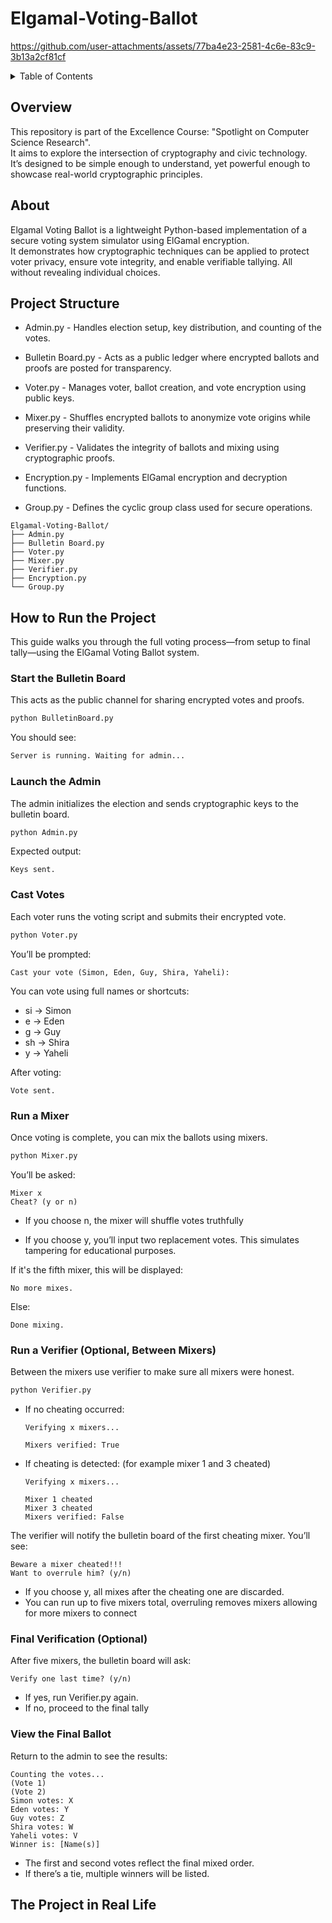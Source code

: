 # Elgamal-Voting-Ballot

https://github.com/user-attachments/assets/77ba4e23-2581-4c6e-83c9-3b13a2cf81cf

<!-- TABLE OF CONTENTS -->
<details>
  <summary>Table of Contents</summary>
  <ol>
    <li><a href="#overview">Overview</a></li>
    <li><a href="#about">About</a></li>
    <li><a href="#project-structure">Project Structure</a></li>
    <li>
      <details>
        <summary><a href="#how-to-run-the-project">How to Run the Project</a></summary>
        <ul>
            <li><a href="#start-the-bulletin-board">Start the Bulletin Board</a></li>
            <li><a href="#launch-the-admin">Launch the Admin</a></li>
            <li><a href="#cast-votes">Cast Votes</a></li>
            <li><a href="#run-a-mixer">Run a Mixer</a></li>
            <li><a href="#run-a-verifier-optional-between-mixers">Run a Verifier</a></li>
            <li><a href="#final-verification-optional">Final Verification</a></li>
            <li><a href="#view-the-final-ballot">View the Final Ballot</a></li>
        </ul>
      </details>
    </li>
    <li><a href="#the-project-in-real-life ">The Project in Real Life </a></li>
  </ol>
</details>


## Overview
This repository is part of the Excellence Course: "Spotlight on Computer Science Research".\
It aims to explore the intersection of cryptography and civic technology.\
It’s designed to be simple enough to understand, yet powerful enough to showcase real-world cryptographic principles.

## About
Elgamal Voting Ballot is a lightweight Python-based implementation of a secure voting system simulator using ElGamal encryption.\
It demonstrates how cryptographic techniques can be applied to protect voter privacy, ensure vote integrity, and enable verifiable tallying. All without revealing individual choices.

## Project Structure
- Admin.py - Handles election setup, key distribution, and counting of the votes.
- Bulletin Board.py - Acts as a public ledger where encrypted ballots and proofs are posted for transparency.
- Voter.py - Manages voter, ballot creation, and vote encryption using public keys.
- Mixer.py - Shuffles encrypted ballots to anonymize vote origins while preserving their validity.
- Verifier.py - Validates the integrity of ballots and mixing using cryptographic proofs.
  
- Encryption.py - Implements ElGamal encryption and decryption functions.
- Group.py - Defines the cyclic group class used for secure operations.

```
Elgamal-Voting-Ballot/
├── Admin.py
├── Bulletin Board.py
├── Voter.py
├── Mixer.py
├── Verifier.py
├── Encryption.py
└── Group.py
```

## How to Run the Project

This guide walks you through the full voting process—from setup to final tally—using the ElGamal Voting Ballot system.

### Start the Bulletin Board
This acts as the public channel for sharing encrypted votes and proofs.
```bash
python BulletinBoard.py
```
You should see:
```bash
Server is running. Waiting for admin...
```
### Launch the Admin
The admin initializes the election and sends cryptographic keys to the bulletin board.

```bash
python Admin.py
```
Expected output:
```
Keys sent.
```

### Cast Votes
Each voter runs the voting script and submits their encrypted vote.

```bash
python Voter.py
```
You’ll be prompted:
```
Cast your vote (Simon, Eden, Guy, Shira, Yaheli):
```

You can vote using full names or shortcuts:
- si → Simon
- e → Eden
- g → Guy
- sh → Shira
- y → Yaheli
  
After voting:
```
Vote sent.
```


### Run a Mixer
Once voting is complete, you can mix the ballots using mixers.
```bash
python Mixer.py
```
You’ll be asked:
```
Mixer x
Cheat? (y or n)
```
- If you choose n, the mixer will shuffle votes truthfully
    
- If you choose y, you’ll input two replacement votes. This simulates tampering for educational purposes.

If it's the fifth mixer, this will be displayed:
```
No more mixes.
```
Else:
```
Done mixing.
```
### Run a Verifier (Optional, Between Mixers)
Between the mixers use verifier to make sure all mixers were honest.

```bash
python Verifier.py
```
- If no cheating occurred:
  ```
  Verifying x mixers...
  
  Mixers verified: True
  ```
- If cheating is detected: (for example mixer 1 and 3 cheated)
  ```
  Verifying x mixers...
  
  Mixer 1 cheated
  Mixer 3 cheated
  Mixers verified: False
  ```
The verifier will notify the bulletin board of the first cheating mixer. You’ll see:
```
Beware a mixer cheated!!!
Want to overrule him? (y/n)
```
- If you choose y, all mixes after the cheating one are discarded.
- You can run up to five mixers total, overruling removes mixers allowing for more mixers to connect

### Final Verification (Optional)
After five mixers, the bulletin board will ask:
```
Verify one last time? (y/n)
```
- If yes, run Verifier.py again.
- If no, proceed to the final tally

### View the Final Ballot
Return to the admin to see the results:
```
Counting the votes...
(Vote 1)
(Vote 2)
Simon votes: X
Eden votes: Y
Guy votes: Z
Shira votes: W
Yaheli votes: V
Winner is: [Name(s)]
```
- The first and second votes reflect the final mixed order.
- If there’s a tie, multiple winners will be listed.

## The Project in Real Life 

